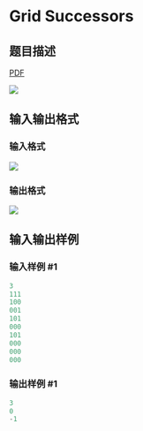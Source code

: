 # Grid Successors

## 题目描述

[problemUrl]: https://uva.onlinejudge.org/index.php?option=com_onlinejudge&Itemid=8&category=27&page=show_problem&problem=2628

[PDF](https://uva.onlinejudge.org/external/115/p11581.pdf)

![](https://cdn.luogu.com.cn/upload/vjudge_pic/UVA11581/1762e854ac672570dbc6e2c65560f2ad68a036c9.png)

## 输入输出格式

### 输入格式

![](https://cdn.luogu.com.cn/upload/vjudge_pic/UVA11581/657ef12bfe6750fef5a06011854fa353b4304cc1.png)

### 输出格式

![](https://cdn.luogu.com.cn/upload/vjudge_pic/UVA11581/e28ed9c6b6b0905c2799873d214ae9b02b010d0f.png)

## 输入输出样例

### 输入样例 #1

```cpp
3
111
100
001
101
000
101
000
000
000
```


### 输出样例 #1

```cpp
3
0
-1
```


